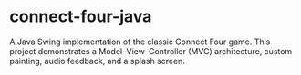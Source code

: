 # connect-four-java
A Java Swing implementation of the classic Connect Four game. This project demonstrates a Model–View–Controller (MVC) architecture, custom painting, audio feedback, and a splash screen.
